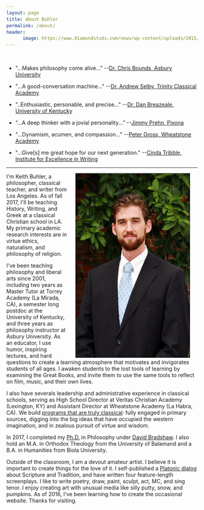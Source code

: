```yaml
---
layout: page
title: About Buhler
permalink: /about/
header:
      image: https://www.diamondstuds.com/news/wp-content/uploads/2015/06/UDR_3.0_LosAngeles.jpg
--- 
```


<br> 

* "...Makes philosophy come alive..."  --[Dr. Chris Bounds, Asbury University](https://www.asbury.edu/academics/departments/christian-studies-philosophy/faculty-staff/chris-bounds)

* "...A good-conversation machine..." --[Dr. Andrew Selby, Trinity Classical Academy](https://baylor.academia.edu/AndrewSelby)

* "..Enthusiastic, personable, and precise..." --[Dr. Dan Breazeale, University of Kentucky](https://philosophy.as.uky.edu/users/breazeal)

* “...A deep thinker with a jovial personality...” --[Jimmy Prehn, Pixona](https://www.linkedin.com/in/jrprehn/)

*  "...Dynamism, acumen, and compassion..."   --[Peter Gross, Wheatstone Academy](http://www.wheatstoneministries.com/people/)

* "...Give[s] me great hope for our next generation." --[Cinda Tribble, Institute for Excellence in Writing](http://iew.com/cinda-tribble)

--------

<img src="/images/keithbuhler-golden.jpg" align="right" hspace="20" border="1px">

I'm Keith Buhler, a philosopher, classical teacher, and writer from Los Angeles. As of fall 2017, I'll be teaching History, Writing, and Greek at a classical Christian school in LA. My primary academic research interests are in virtue ethics, naturalism, and philosophy of religion. 

I've been teaching philosophy and liberal arts since 2001, including two years as Master Tutor at Torrey Academy (La Mirada, CA), a semester long postdoc at the University of Kentucky, and three years as philosophy instructor at Asbury University. As an educator, I use humor, inspiring lectures, and hard questions to create a learning atmosphere that motivates and invigorates students of all ages. I awaken students to the lost tools of learning by examining the Great Books, and invite them to use the same tools to reflect on film, music, and their own lives.

I also have severals leadership and administrative experience in classical schools, serving as High School Director at Veritas Christian Academy (Lexington, KY) and Assistant Director at Wheatstone Academy (La Habra, CA). We build [programs that are truly classical](http://www.keithbuhler.com//classical-education/): fully engaged in primary sources, digging into the big ideas that have occupied the western imagination, and in zealous pursuit of virtue and wisdom. 

In 2017, I completed my [Ph.D.](/phd) in Philosophy under [David Bradshaw](https://uky.academia.edu/DBradshaw). I also hold an M.A. in Orthodox Theology from the University of Balamand and a B.A. in Humanities from Biola University.  

Outside of the classroom, I am a devout amateur artist. I believe it is important to create things for the love of it. I self-published a [Platonic dialog](http://bitly.com/ScriptureOrTradition) about Scripture and Tradition, and have written four feature-length screenplays. I like to write poetry, draw, paint,  sculpt, act, MC, and sing tenor. I enjoy creating art with unusual media like silly putty, snow, and pumpkins. As of 2016, I've been learning how to create the occasional website.  Thanks for visiting. 